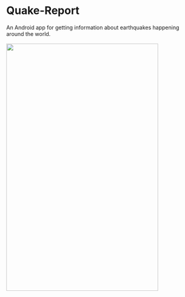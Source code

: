 # Quake-Report
An Android app for getting information about earthquakes happening around the world.<br/><br/>
<img src="gif.gif" width="400" height="650" />
